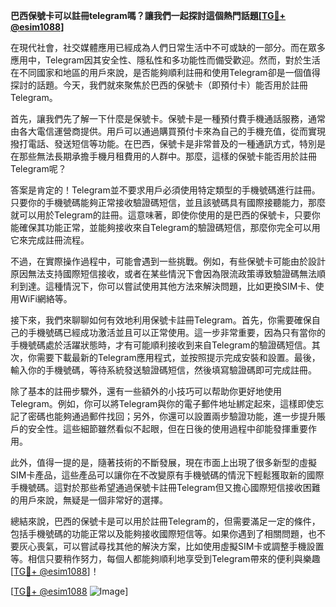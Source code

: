 **巴西保號卡可以註冊telegram嗎？讓我們一起探討這個熱門話題[[TG💪+ @esim1088](https://t.me/s/esim1088)]**

在現代社會，社交媒體應用已經成為人們日常生活中不可或缺的一部分。而在眾多應用中，Telegram因其安全性、隱私性和多功能性而備受歡迎。然而，對於生活在不同國家和地區的用戶來說，是否能夠順利註冊和使用Telegram卻是一個值得探討的話題。今天，我們就來聚焦於巴西的保號卡（即預付卡）能否用於註冊Telegram。

首先，讓我們先了解一下什麼是保號卡。保號卡是一種預付費手機通話服務，通常由各大電信運營商提供。用戶可以通過購買預付卡來為自己的手機充值，從而實現撥打電話、發送短信等功能。在巴西，保號卡是非常普及的一種通訊方式，特別是在那些無法長期承擔手機月租費用的人群中。那麼，這樣的保號卡能否用於註冊Telegram呢？

答案是肯定的！Telegram並不要求用戶必須使用特定類型的手機號碼進行註冊。只要你的手機號碼能夠正常接收驗證碼短信，並且該號碼具有國際接聽能力，那麼就可以用於Telegram的註冊。這意味著，即使你使用的是巴西的保號卡，只要你能確保其功能正常，並能夠接收來自Telegram的驗證碼短信，那麼你完全可以用它來完成註冊流程。

不過，在實際操作過程中，可能會遇到一些挑戰。例如，有些保號卡可能由於設計原因無法支持國際短信接收，或者在某些情況下會因為限流政策導致驗證碼無法順利到達。這種情況下，你可以嘗試使用其他方法來解決問題，比如更換SIM卡、使用WiFi網絡等。

接下來，我們來聊聊如何有效地利用保號卡註冊Telegram。首先，你需要確保自己的手機號碼已經成功激活並且可以正常使用。這一步非常重要，因為只有當你的手機號碼處於活躍狀態時，才有可能順利接收到来自Telegram的驗證碼短信。其次，你需要下載最新的Telegram應用程式，並按照提示完成安裝和設置。最後，輸入你的手機號碼，等待系統發送驗證碼短信，然後填寫驗證碼即可完成註冊。

除了基本的註冊步驟外，還有一些額外的小技巧可以帮助你更好地使用Telegram。例如，你可以將Telegram與你的電子郵件地址綁定起來，這樣即使忘記了密碼也能夠通過郵件找回；另外，你還可以設置兩步驗證功能，進一步提升賬戶的安全性。這些細節雖然看似不起眼，但在日後的使用過程中卻能發揮重要作用。

此外，值得一提的是，隨著技術的不斷發展，現在市面上出現了很多新型的虛擬SIM卡產品，這些產品可以讓你在不改變原有手機號碼的情況下輕鬆獲取新的國際手機號碼。這對於那些希望通過保號卡註冊Telegram但又擔心國際短信接收困難的用戶來說，無疑是一個非常好的選擇。

總結來說，巴西的保號卡是可以用於註冊Telegram的，但需要滿足一定的條件，包括手機號碼的功能正常以及能夠接收國際短信等。如果你遇到了相關問題，也不要灰心喪氣，可以嘗試尋找其他的解決方案，比如使用虛擬SIM卡或調整手機設置等。相信只要稍作努力，每個人都能夠順利地享受到Telegram帶來的便利與樂趣[[TG💪+ @esim1088](https://t.me/s/esim1088)]！

[[TG💪+ @esim1088](https://t.me/s/esim1088) ![Image](https://i.postimg.cc/4NQfJmqS/Snipaste-2025-05-13-00-14-12.png)]